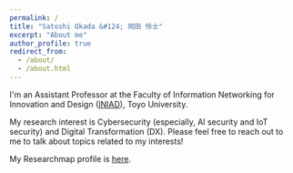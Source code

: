 ```yaml
---
permalink: /
title: "Satoshi Okada &#124; 岡田 怜士"
excerpt: "About me"
author_profile: true
redirect_from: 
  - /about/
  - /about.html
---
```



I'm an Assistant Professor at the Faculty of Information Networking for Innovation and Design ([INIAD](https://www.iniad.org/en/)), Toyo University.


My research interest is Cybersecurity (especially, AI security and IoT security) and Digital Transformation (DX).
Please feel free to reach out to me to talk about topics related to my interests!

My Researchmap profile is [here](https://researchmap.jp/satoshi_okada).
